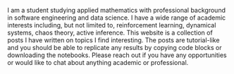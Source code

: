 I am a student studying applied mathematics with professional background in software engineering and data science.
I have a wide range of academic interests including, but not limited to, reinforcement learning, dynamical systems, chaos theory, active inference.
This website is a collection of posts I have written on topics I find interesting.
The posts are tutorial-like and you should be able to replicate any results by copying code blocks or downloading the notebooks.
Please reach out if you have any opportunities or would like to chat about anything academic or professional.
